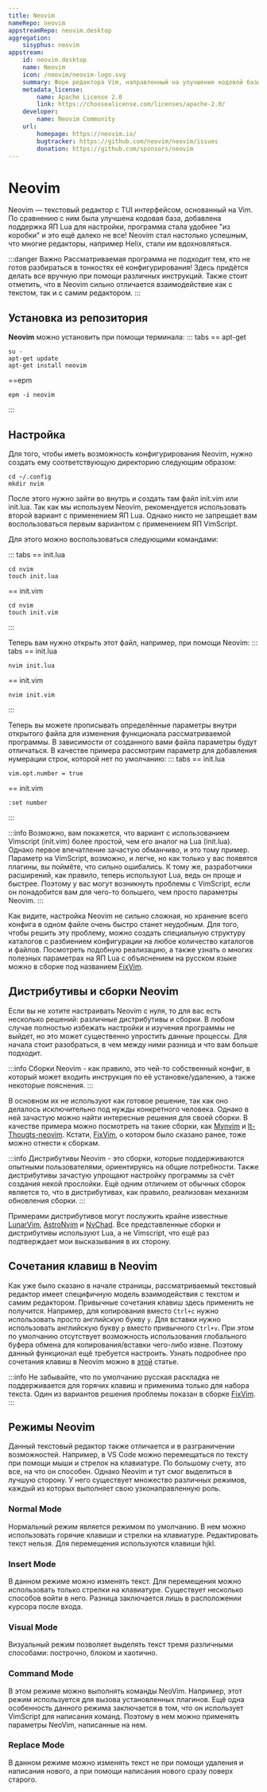 ```yaml
---
title: Neovim
nameRepo: neovim
appstreamRepo: neovim.desktop
aggregation:
    sisyphus: neovim
appstream:
    id: neovim.desktop
    name: Neovim
    icon: /neovim/neovim-logo.svg
    summary: Форк редактора Vim, направленный на улучшение кодовой базы.
    metadata_license:
        name: Apache License 2.0
        link: https://choosealicense.com/licenses/apache-2.0/
    developer:
        name: Neovim Community
    url:
        homepage: https://neovim.io/
        bugtracker: https://github.com/neovim/neovim/issues
        donation: https://github.com/sponsors/neovim
---
```


# Neovim

Neovim — текстовый редактор с TUI интерфейсом, основанный на Vim.
По сравнению с ним была улучшена кодовая база, добавлена поддержка ЯП Lua для настройки, программа стала удобнее "из коробки" и это ещё далеко не все!
Neovim стал настолько успешным, что многие редакторы, например Helix, стали им вдохновляться.

:::danger Важно
Рассматриваемая программа не подходит тем, кто не готов разбираться в тонкостях её конфигурирования!
Здесь придётся делать все вручную при помощи различных инструкций.
Также стоит отметить, что в Neovim сильно отличается взаимодействие как с текстом, так и с самим редактором.
:::

## Установка из репозитория

**Neovim** можно установить при помощи терминала:
::: tabs
== apt-get

```shell
su -
apt-get update
apt-get install neovim
```

==epm

```shell
epm -i neovim
```

:::

## Настройка

Для того, чтобы иметь возможность конфигурирования Neovim, нужно создать ему соответствующую директорию следующим образом:

```shell
cd ~/.config
mkdir nvim
```

После этого нужно зайти во внутрь и создать там файл init.vim или init.lua.
Так как мы используем Neovim, рекомендуется использовать второй вариант с применением ЯП Lua.
Однако никто не запрещает вам воспользоваться первым вариантом с применением ЯП VimScript.

Для этого можно воспользоваться следующими командами:

::: tabs
== init.lua

```shell
cd nvim
touch init.lua
```

== init.vim

```shell
cd nvim
touch init.vim
```

:::

Теперь вам нужно открыть этот файл, например, при помощи Neovim:
::: tabs
== init.lua

```shell
nvim init.lua
```

== init.vim

```shell
nvim init.vim
```

:::

Теперь вы можете прописывать определённые параметры внутри открытого файла для изменения функционала рассматриваемой программы.
В зависимости от созданного вами файла параметры будут отличаться.
В качестве примера рассмотрим параметр для добавления нумерации строк, которой нет по умолчанию:
::: tabs
== init.lua

```shell
vim.opt.number = true
```

== init.vim

```shell
:set number
```

:::

:::info
Возможно, вам покажется, что вариант с использованием Vimscript (init.vim) более простой, чем его аналог на Lua (init.lua).
Однако первое впечатление зачастую обманчиво, и это тому пример.
Параметр на VimScript, возможно, и легче, но как только у вас появятся плагины, вы поймёте, что сильно ошибались.
К тому же, разработчики расширений, как правило, теперь используют Lua, ведь он проще и быстрее.
Поэтому у вас могут возникнуть проблемы с VimScript, если он понадобится вам для чего-то большего, чем просто параметры Neovim.
:::

Как видите, настройка Neovim не сильно сложная, но хранение всего конфига в одном файле очень быстро станет неудобным.
Для того, чтобы решить эту проблему, можно создать специальную структуру каталогов с разбиением конфигурации на любое количество каталогов и файлов.
Посмотреть подобную реализацию, а также узнать о многих полезных параметрах на ЯП Lua с объяснением на русском языке можно в сборке под названием [FixVim](https://github.com/Krator3/FixVim).

## Дистрибутивы и сборки Neovim

Если вы не хотите настраивать Neovim с нуля, то для вас есть несколько решений: различные дистрибутивы и сборки.
В любом случае полностью избежать настройки и изучения программы не выйдет, но это может существенно упростить данные процессы.
Для начала стоит разобраться, в чем между ними разница и что вам больше подходит.

:::info
Сборки Neovim - как правило, это чей-то собственный конфиг, в который может входить инструкция по её установке/удалению, а также некоторые пояснения.
:::

В основном их не используют как готовое решение, так как оно делалось исключительно под нужды конкретного человека.
Однако в ней зачастую можно найти интересные решения для своей сборки.
В качестве примера можно посмотреть на такие сборки, как [Mynvim](https://github.com/SHTRAMPANTUNC/MyNvim) и [It-Thougts-neovim](https://github.com/Dev-cmyser/It-Thougts-neovim).
Кстати, [FixVim](https://github.com/Krator3/FixVim), о котором было сказано ранее, тоже можно отнести к сборкам.

:::info
Дистрибутивы Neovim - это сборки, которые поддерживаются опытными пользователями, ориентируясь на общие потребности.
Также дистрибутивы зачастую упрощают настройку программы за счёт создания некой прослойки.
Ещё одним отличием от обычных сборок является то, что в дистрибутивах, как правило, реализован механизм обновления сборки.
:::

Примерами дистрибутивов могут послужить крайне известные [LunarVim](https://www.lunarvim.org/), [AstroNvim](https://astronvim.com/) и [NvChad](https://nvchad.com/).
Все представленные сборки и дистрибутивы используют Lua, а не Vimscript, что ещё раз подтверждает мои высказывания в их сторону.

## Сочетания клавиш в Neovim

Как уже было сказано в начале страницы, рассматриваемый текстовый редактор имеет специфичную модель взаимодействия с текстом и самим редактором.
Привычные сочетания клавиш здесь применить не получится.
Например, для копирования вместо `Ctrl+c` нужно использовать просто английскую букву `y`.
Для вставки нужно использовать английскую букву `p` вместо привычного `Ctrl+v`.
При этом по умолчанию отсутствует возможность использования глобального буфера обмена для копирования/вставки чего-либо извне.
Поэтому данный функционал ещё требуется настроить.
Узнать подробнее про сочетания клавиш в Neovim можно в [этой](https://dzen.ru/a/ZCGS9VfkKlg3Zz1E) статье.

:::info
Не забывайте, что по умолчанию русская раскладка не поддерживается для горячих клавиш и применима только для набора текста.
Один из вариантов решения проблемы показан в сборке [FixVim](https://github.com/Krator3/FixVim/blob/main/lua/core/ru_mappings.lua).
:::

## Режимы Neovim

Данный текстовый редактор также отличается и в разграничении возможностей.
Например, в VS Code можно перемещаться по тексту при помощи мыши и стрелок на клавиатуре.
По большому счету, это все, на что он способен.
Однако Neovim и тут смог выделиться в лучшую сторону.
У него существует множество различных режимов, каждый из которых выполняет свою узконаправленную роль.

### Normal Mode

Нормальный режим является режимом по умолчанию.
В нем можно использовать горячие клавиши и стрелки на клавиатуре.
Редактировать текст нельзя.
Для перемещения используются клавиши hjkl.

### Insert Mode

В данном режиме можно изменять текст.
Для перемещения можно использовать только стрелки на клавиатуре.
Существует несколько способов войти в него.
Разница заключается лишь в расположении курсора после входа.

### Visual Mode

Визуальный режим позволяет выделять текст тремя различными способами: построчно, блоком и хаотично.

### Command Mode

В этом режиме можно выполнять команды NeoVim.
Например, этот режим используется для вызова установленных плагинов.
Ещё одна особенность данного режима заключается в том, что он использует VimScript для написания команд.
Поэтому в нем можно применять параметры NeoVim, написанные на нем.

### Replace Mode

В данном режиме можно изменять текст не при помощи удаления и написания нового, а при помощи написания нового сразу поверх старого.
